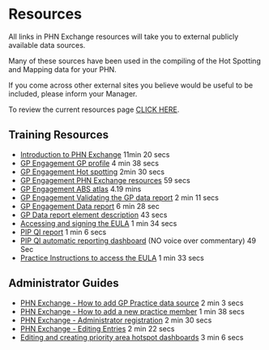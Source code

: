# Resources

All links in PHN Exchange resources will take you to external publicly available data sources. 

Many of these sources have been used in the compiling of the Hot Spotting and Mapping data for your PHN.

If you come across other external sites you believe would be useful to be included, please inform your Manager. 

To review the current resources page [CLICK HERE](https://www.phnexchange.com.au/resources.php).

## Training Resources

- [Introduction to PHN Exchange](https://youtu.be/uHfd5ScNO2c) 11min 20 secs
- [GP Engagement GP profile](https://youtu.be/P8YCFshdRaY) 4 min 38 secs
- [GP Engagement Hot spotting](https://youtu.be/Cd9cfggO4zE) 2min 30 secs
- [GP Engagement PHN Exchange resources](https://youtu.be/RiHFNH5BCrk) 59 secs
- [GP Engagement ABS atlas](https://youtu.be/4W876ahZvow) 4.19 mins
- [GP Engagement Validating the GP data report](https://youtu.be/eWFtcGspuEY) 2 min 11 secs
- [GP Engagement Data report](https://youtu.be/5lHbL_q5YxE) 6 min 28 sec
- [GP Data report element description](https://youtu.be/w8F_8_Aefe0) 43 secs
- [Accessing and signing the EULA](https://youtu.be/WmfFKL_SBCA) 1 min 34 secs
- [PIP QI report](https://youtu.be/mFniG-cJ_CU) 1 min 6 secs
- [PIP QI automatic reporting dashboard](http://www.youtube.com/watch?v=Gd3cZy5-zP4)  (NO voice over commentary) 49 Sec
- [Practice Instructions to access the EULA](https://youtu.be/WmfFKL_SBCA) 1 min 33 secs

## Administrator Guides

- [PHN Exchange - How to add GP Practice data source](https://youtu.be/SHcnHWvrezU) 2 min 3 secs
- [PHN Exchange - How to add a new practice member](https://youtu.be/_2HeF-qlGjQ) 1 min 38 secs
- [PHN Exchange - Administrator registration](https://youtu.be/_xRhbNjPxlQ) 2 min 30 secs
- [PHN Exchange - Editing Entries](https://youtu.be/MugzmQmnZUk) 2 min 22 secs
- [Editing and creating priority area hotspot dashboards](https://youtu.be/fl4_SMASs68) 3 min 6 secs
